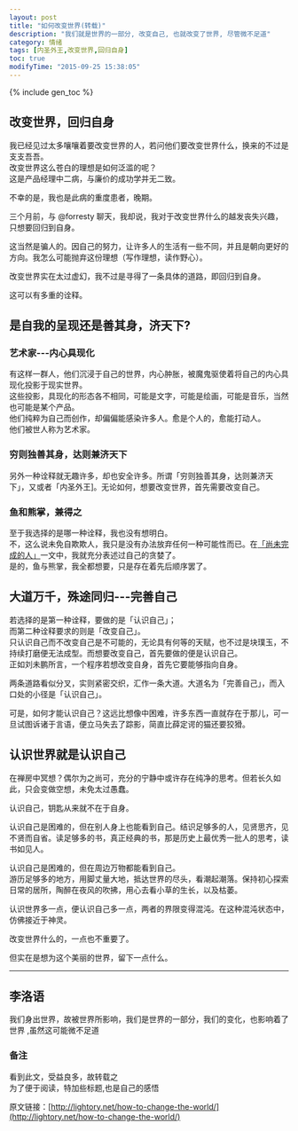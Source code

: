 ```yaml
---
layout: post
title: "如何改变世界(转载)"
description: "我们就是世界的一部分, 改变自己, 也就改变了世界, 尽管微不足道"
category: 情绪
tags: [内圣外王,改变世界,回归自身]
toc: true
modifyTime: "2015-09-25 15:38:05"
---
```


{% include gen_toc %}

## 改变世界，回归自身

我已经见过太多嚷嚷着要改变世界的人，若问他们要改变世界什么，换来的不过是支支吾吾。  
改变世界这么苍白的理想是如何泛滥的呢？  
这是产品经理中二病，与廉价的成功学并无二致。  
  
不幸的是，我也是此病的重度患者，晚期。  

三个月前，与 @forresty 聊天，我却说，我对于改变世界什么的越发丧失兴趣，只想要回归到自身。  

这当然是骗人的。因自己的努力，让许多人的生活有一些不同，并且是朝向更好的方向。我怎么可能抛弃这份理想（写作理想，读作野心）。  

改变世界实在太过虚幻，我不过是寻得了一条具体的道路，即回归到自身。  

这可以有多重的诠释。  

## 是自我的呈现还是善其身，济天下?

### 艺术家---内心具现化

有这样一群人，他们沉浸于自己的世界，内心肿胀，被魔鬼驱使着将自己的内心具现化投影于现实世界。  
这些投影，具现化的形态各不相同，可能是文字，可能是绘画，可能是音乐，当然也可能是某个产品。  
他们纯粹为自己而创作，却偏偏能感染许多人。愈是个人的，愈能打动人。  
他们被世人称为艺术家。  

### 穷则独善其身，达则兼济天下

另外一种诠释就无趣许多，却也安全许多。所谓「穷则独善其身，达则兼济天下」，又或者「内圣外王]。无论如何，想要改变世界，首先需要改变自己。  

### 鱼和熊掌，兼得之

至于我选择的是哪一种诠释，我也没有想明白。  
不，这么说未免自欺欺人，我只是没有办法放弃任何一种可能性而已。在[「尚未完成的人」](http://lightory.net/uncompleted-man/692/)一文中，我就充分表述过自己的贪婪了。  
是的，鱼与熊掌，我全都想要，只是存在着先后顺序罢了。  

## 大道万千，殊途同归---完善自己

若选择的是第一种诠释，要做的是「认识自己」；  
而第二种诠释要求的则是「改变自己」。  
只认识自己而不改变自己是不可能的，无论具有何等的天赋，也不过是块璞玉，不持续打磨便无法成型。而想要改变自己，首先要做的便是认识自己。  
正如刘未鹏所言，一个程序若想改变自身，首先它要能够指向自身。  

两条道路看似分叉，实则紧密交织，汇作一条大道。大道名为「完善自己」，而入口处的小径是「认识自己」。  


可是，如何才能认识自己？这远比想像中困难，许多东西一直就存在于那儿，可一旦试图诉诸于言语，便立马失去了踪影，简直比薛定谔的猫还要狡猾。  

## 认识世界就是认识自己

在禅房中冥想？偶尔为之尚可，充分的宁静中或许存在纯净的思考。但若长久如此，只会变做空想，未免太过愚蠢。  

认识自己，钥匙从来就不在于自身。  

认识自己是困难的，但在别人身上也能看到自己。结识足够多的人，见贤思齐，见不贤而自省。读足够多的书，真正经典的书，那是历史上最优秀一批人的思考，读书如见人。  

认识自己是困难的，但在周边万物都能看到自己。  
游历足够多的地方，用脚丈量大地，抵达世界的尽头，看潮起潮落。保持初心探索日常的居所，陶醉在夜风的吹拂，用心去看小草的生长，以及枯萎。  

认识世界多一点，便认识自己多一点，两者的界限变得混沌。在这种混沌状态中，仿佛接近于神灵。  

改变世界什么的，一点也不重要了。  

但实在是想为这个美丽的世界，留下一点什么。    

---

## 李洛语

我们身出世界，故被世界所影响，我们是世界的一部分，我们的变化，也影响着了世界 ,虽然这可能微不足道   

### 备注

看到此文，受益良多，故转载之  
为了便于阅读，特加些标题,也是自己的感悟  

原文链接：[http://lightory.net/how-to-change-the-world/](http://lightory.net/how-to-change-the-world/)
